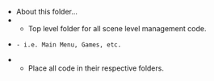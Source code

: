 * About this folder...
*   - Top level folder for all scene level management code.
*     - i.e. Main Menu, Games, etc.
*   - Place all code in their respective folders.